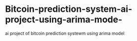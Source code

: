 # Bitcoin-prediction-system-ai-project-using-arima-mode-
ai project of bitcoin prediction systewm using arima model 
